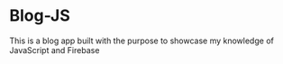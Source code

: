 # Blog-JS
This is a blog app built with the purpose to showcase my knowledge of JavaScript and Firebase
